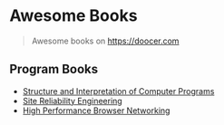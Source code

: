 # Awesome Books

> Awesome books on https://doocer.com

## Program Books

- [Structure and Interpretation of Computer Programs](https://doocer.com/books/sicp-85084736)
- [Site Reliability Engineering](https://doocer.com/books/google-sre-7960489e)
- [High Performance Browser Networking](https://doocer.com/books/high-performance-bro-309e49e2)
